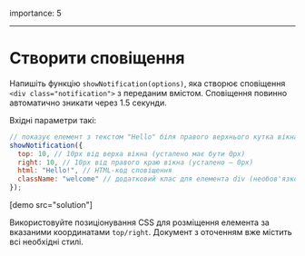 importance: 5

---

# Створити сповіщення

Напишіть функцію `showNotification(options)`, яка створює сповіщення `<div class="notification">` з переданим вмістом. Сповіщення повинно автоматично зникати через 1.5 секунди.

Вхідні параметри такі:

```js
// показує елемент з текстом "Hello" біля правого верхнього кутка вікна
showNotification({
  top: 10, // 10px від верха вікна (усталено має бути 0px)
  right: 10, // 10px від правого краю вікна (усталено — 0px)
  html: "Hello!", // HTML-код сповіщення
  className: "welcome" // додатковий клас для елемента div (необов'язково)
});
```

[demo src="solution"]


Використовуйте позиціонування CSS для розміщення елемента за вказаними координатами `top/right`. Документ з оточенням вже містить всі необхідні стилі.
